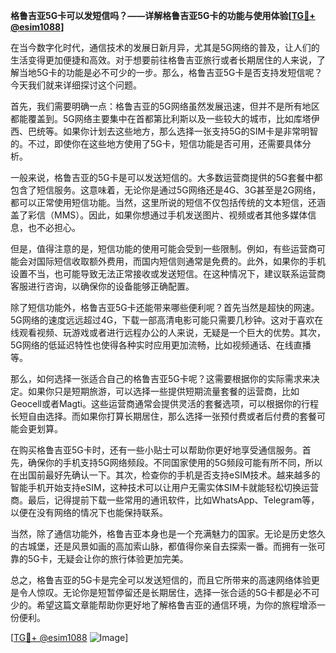 **格鲁吉亚5G卡可以发短信吗？——详解格鲁吉亚5G卡的功能与使用体验[[TG💪+ @esim1088](https://t.me/s/esim1088)]**

在当今数字化时代，通信技术的发展日新月异，尤其是5G网络的普及，让人们的生活变得更加便捷和高效。对于想要前往格鲁吉亚旅行或者长期居住的人来说，了解当地5G卡的功能是必不可少的一步。那么，格鲁吉亚5G卡是否支持发短信呢？今天我们就来详细探讨这个问题。

首先，我们需要明确一点：格鲁吉亚的5G网络虽然发展迅速，但并不是所有地区都能覆盖到。5G网络主要集中在首都第比利斯以及一些较大的城市，比如库塔伊西、巴统等。如果你计划去这些地方，那么选择一张支持5G的SIM卡是非常明智的。不过，即使你在这些地方使用了5G卡，短信功能是否可用，还需要具体分析。

一般来说，格鲁吉亚的5G卡是可以发送短信的。大多数运营商提供的5G套餐中都包含了短信服务。这意味着，无论你是通过5G网络还是4G、3G甚至是2G网络，都可以正常使用短信功能。当然，这里所说的短信不仅包括传统的文本短信，还涵盖了彩信（MMS）。因此，如果你想通过手机发送图片、视频或者其他多媒体信息，也不必担心。

但是，值得注意的是，短信功能的使用可能会受到一些限制。例如，有些运营商可能会对国际短信收取额外费用，而国内短信则通常是免费的。此外，如果你的手机设置不当，也可能导致无法正常接收或发送短信。在这种情况下，建议联系运营商客服进行咨询，以确保你的设备能够正确配置。

除了短信功能外，格鲁吉亚5G卡还能带来哪些便利呢？首先当然是超快的网速。5G网络的速度远远超过4G，下载一部高清电影可能只需要几秒钟。这对于喜欢在线观看视频、玩游戏或者进行远程办公的人来说，无疑是一个巨大的优势。其次，5G网络的低延迟特性也使得各种实时应用更加流畅，比如视频通话、在线直播等。

那么，如何选择一张适合自己的格鲁吉亚5G卡呢？这需要根据你的实际需求来决定。如果你只是短期旅游，可以选择一些提供短期流量套餐的运营商，比如Geocell或者Magti。这些运营商通常会提供灵活的套餐选项，可以根据你的行程长短自由选择。而如果你打算长期居住，那么选择一张预付费或者后付费的套餐可能会更划算。

在购买格鲁吉亚5G卡时，还有一些小贴士可以帮助你更好地享受通信服务。首先，确保你的手机支持5G网络频段。不同国家使用的5G频段可能有所不同，所以在出国前最好先确认一下。其次，检查你的手机是否支持eSIM技术。越来越多的智能手机开始支持eSIM，这种技术可以让用户无需实体SIM卡就能轻松切换运营商。最后，记得提前下载一些常用的通讯软件，比如WhatsApp、Telegram等，以便在没有网络的情况下也能保持联系。

当然，除了通信功能外，格鲁吉亚本身也是一个充满魅力的国家。无论是历史悠久的古城堡，还是风景如画的高加索山脉，都值得你亲自去探索一番。而拥有一张可靠的5G卡，无疑会让你的旅行体验更加完美。

总之，格鲁吉亚的5G卡是完全可以发送短信的，而且它所带来的高速网络体验更是令人惊叹。无论你是短暂停留还是长期居住，选择一张合适的5G卡都是必不可少的。希望这篇文章能帮助你更好地了解格鲁吉亚的通信环境，为你的旅程增添一份便利。

[[TG💪+ @esim1088](https://t.me/s/esim1088) ![Image](https://i.postimg.cc/4NQfJmqS/Snipaste-2025-05-13-00-14-12.png)]